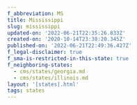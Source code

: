 ```yaml
---
f_abbreviation: MS
title: Mississippi
slug: mississippi
updated-on: '2022-06-21T22:35:26.833Z'
created-on: '2020-10-14T23:38:20.345Z'
published-on: '2022-06-21T22:49:36.427Z'
f_legal-disclaimer: true
f_sma-is-restricted-in-this-state: true
f_neighboring-states:
  - cms/states/georgia.md
  - cms/states/illinois.md
layout: '[states].html'
tags: states
---
```



